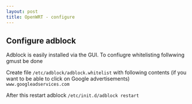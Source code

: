 ```yaml
---
layout: post
title: OpenWRT - configure
---
```

## Configure adblock
Adblock is easily installed via the GUI.
To confiugre whitelisting follwwing gmust be done

Create file `/etc/adblock/adblock.whitelist` with following contents (if you want to be able to click on Google advertisements)
`www.googleadservices.com`

After this restart adblock
`/etc/init.d/adblock restart`
 
